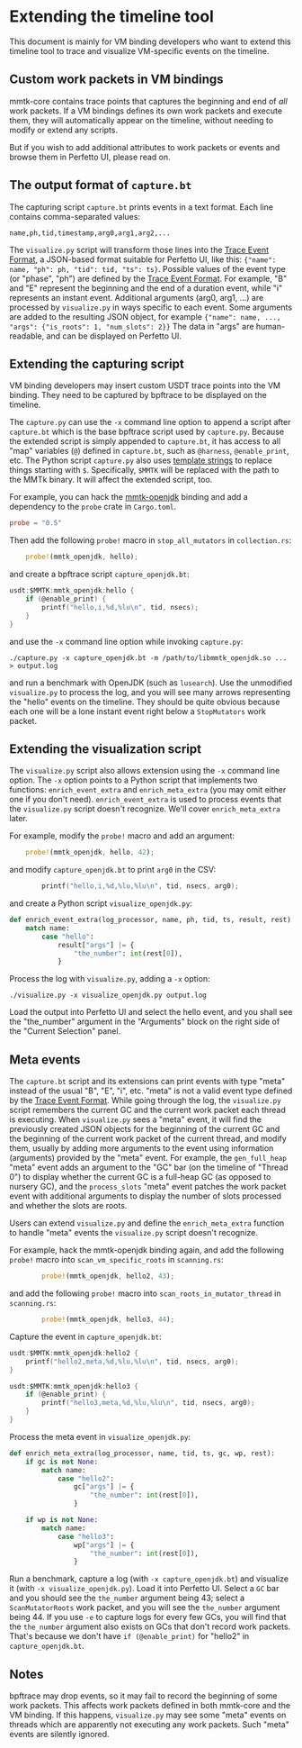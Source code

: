 # Extending the timeline tool

This document is mainly for VM binding developers who want to extend this timeline tool to trace and
visualize VM-specific events on the timeline.

## Custom work packets in VM bindings

mmtk-core contains trace points that captures the beginning and end of *all* work packets.  If a VM
bindings defines its own work packets and execute them, they will automatically appear on the
timeline, without needing to modify or extend any scripts.

But if you wish to add additional attributes to work packets or events and browse them in Perfetto
UI, please read on.

## The output format of `capture.bt`

The capturing script `capture.bt` prints events in a text format.  Each line contains
comma-separated values:

```
name,ph,tid,timestamp,arg0,arg1,arg2,...
```

The `visualize.py` script will transform those lines into the [Trace Event Format], a JSON-based
format suitable for Perfetto UI, like this: `{"name": name, "ph": ph, "tid": tid, "ts": ts}`.
Possible values of the event type (or "phase", "ph") are defined by the [Trace Event Format].  For
example, "B" and "E" represent the beginning and the end of a duration event, while "i" represents
an instant event.  Additional arguments (arg0, arg1, ...) are processed by `visualize.py` in ways
specific to each event.  Some arguments are added to the resulting JSON object, for example
`{"name": name, ..., "args": {"is_roots": 1, "num_slots": 2}}`  The data in "args" are
human-readable, and can be displayed on Perfetto UI.

[Trace Event Format]: https://docs.google.com/document/d/1CvAClvFfyA5R-PhYUmn5OOQtYMH4h6I0nSsKchNAySU

## Extending the capturing script

VM binding developers may insert custom USDT trace points into the VM binding.  They need to be
captured by bpftrace to be displayed on the timeline.

The `capture.py` can use the `-x` command line option to append a script after `capture.bt` which is
the base bpftrace script used by `capture.py`.  Because the extended script is simply appended to
`capture.bt`, it has access to all "map" variables (`@`) defined in `capture.bt`, such as
`@harness`, `@enable_print`, etc.  The Python script `capture.py` also uses [template strings] to
replace things starting with `$`.  Specifically, `$MMTK` will be replaced with the path to the MMTk
binary.  It will affect the extended script, too.

[template strings]: https://docs.python.org/3/library/string.html#template-strings

For example, you can hack the [mmtk-openjdk](https://github.com/mmtk/mmtk-openjdk) binding and add a
dependency to the `probe` crate in `Cargo.toml`.

```toml
probe = "0.5"
```

Then add the following `probe!` macro in `stop_all_mutators` in `collection.rs`:

```rust
    probe!(mmtk_openjdk, hello);
```

and create a bpftrace script `capture_openjdk.bt`:

```c
usdt:$MMTK:mmtk_openjdk:hello {
    if (@enable_print) {
        printf("hello,i,%d,%lu\n", tid, nsecs);
    }
}
```

and use the `-x` command line option while invoking `capture.py`:

```shell
./capture.py -x capture_openjdk.bt -m /path/to/libmmtk_openjdk.so ... > output.log
```

and run a benchmark with OpenJDK (such as `lusearch`).  Use the unmodified `visualize.py` to process
the log, and you will see many arrows representing the "hello" events on the timeline.  They should
be quite obvious because each one will be a lone instant event right below a `StopMutators` work
packet.

## Extending the visualization script

The `visualize.py` script also allows extension using the `-x` command line option.  The `-x` option
points to a Python script that implements two functions: `enrich_event_extra` and
`enrich_meta_extra` (you may omit either one if you don't need).  `enrich_event_extra` is used to
process events that the `visualize.py` script doesn't recognize.  We'll cover `enrich_meta_extra`
later.

For example, modify the `probe!` macro and add an argument:

```rust
    probe!(mmtk_openjdk, hello, 42);
```

and modify `capture_openjdk.bt` to print `arg0` in the CSV:

```c
        printf("hello,i,%d,%lu,%lu\n", tid, nsecs, arg0);
```

and create a Python script `visualize_openjdk.py`:

```python
def enrich_event_extra(log_processor, name, ph, tid, ts, result, rest):
    match name:
        case "hello":
            result["args"] |= {
                "the_number": int(rest[0]),
            }
```

Process the log with `visualize.py`, adding a `-x` option:

```shell
./visualize.py -x visualize_openjdk.py output.log
```

Load the output into Perfetto UI and select the hello event, and you shall see the "the_number"
argument in the "Arguments" block on the right side of the "Current Selection" panel.

## Meta events

The `capture.bt` script and its extensions can print events with type "meta" instead of the usual
"B", "E", "i", etc.  "meta" is not a valid event type defined by the [Trace Event Format].  While
going through the log, the `visualize.py` script remembers the current GC and the current work
packet each thread is executing.  When `visualize.py` sees a "meta" event, it will find the
previously created JSON objects for the beginning of the current GC and the beginning of the current
work packet of the current thread, and modify them, usually by adding more arguments to the event
using information (arguments) provided by the "meta" event.  For example, the `gen_full_heap` "meta"
event adds an argument to the "GC" bar (on the timeline of "Thread 0") to display whether the
current GC is a full-heap GC (as opposed to nursery GC), and the `process_slots` "meta" event
patches the work packet event with additional arguments to display the number of slots processed and
whether the slots are roots.

Users can extend `visualize.py` and define the `enrich_meta_extra` function to handle "meta" events
the `visualize.py` script doesn't recognize.

For example, hack the mmtk-openjdk binding again, and add the following `probe!` macro into
`scan_vm_specific_roots` in `scanning.rs`:

```rust
        probe!(mmtk_openjdk, hello2, 43);
```

and add the following `probe!` macro into `scan_roots_in_mutator_thread` in `scanning.rs`:

```rust
        probe!(mmtk_openjdk, hello3, 44);
```

Capture the event in `capture_openjdk.bt`:

```c
usdt:$MMTK:mmtk_openjdk:hello2 {
    printf("hello2,meta,%d,%lu,%lu\n", tid, nsecs, arg0);
}

usdt:$MMTK:mmtk_openjdk:hello3 {
    if (@enable_print) {
        printf("hello3,meta,%d,%lu,%lu\n", tid, nsecs, arg0);
    }
}
```

Process the meta event in `visualize_openjdk.py`:

```python
def enrich_meta_extra(log_processor, name, tid, ts, gc, wp, rest):
    if gc is not None:
        match name:
            case "hello2":
                gc["args"] |= {
                    "the_number": int(rest[0]),
                }

    if wp is not None:
        match name:
            case "hello3":
                wp["args"] |= {
                    "the_number": int(rest[0]),
                }
```

Run a benchmark, capture a log (with `-x capture_openjdk.bt`) and visualize it (with `-x
visualize_openjdk.py`).  Load it into Perfetto UI.  Select a `GC` bar and you should see the
`the_number` argument being 43; select a `ScanMutatorRoots` work packet, and you will see the
`the_number` argument being 44.  If you use `-e` to capture logs for every few GCs, you will find
that the `the_number` argument also exists on GCs that don't record work packets.  That's because we
don't have `if (@enable_print)` for "hello2" in `capture_openjdk.bt`.

## Notes

bpftrace may drop events, so it may fail to record the beginning of some work packets.  This affects
work packets defined in both mmtk-core and the VM binding.  If this happens, `visualize.py` may see
some "meta" events on threads which are apparently not executing any work packets.  Such "meta"
events are silently ignored.

<!--
vim: ts=4 sw=4 sts=4 et tw=100
-->
